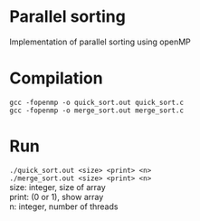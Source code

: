 # Parallel sorting
Implementation of parallel sorting using openMP

# Compilation
`gcc -fopenmp -o quick_sort.out quick_sort.c`  
`gcc -fopenmp -o merge_sort.out merge_sort.c`

# Run
`./quick_sort.out <size> <print> <n>`  
`./merge_sort.out <size> <print> <n>`  
size: integer, size of array  
print: (0 or 1), show array  
n: integer, number of threads
